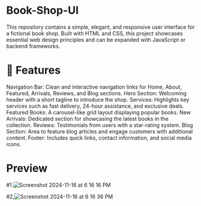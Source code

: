 # Book-Shop-UI
This repository contains a simple, elegant, and responsive user interface for a fictional book shop. Built with HTML and CSS, this project showcases essential web design principles and can be expanded with JavaScript or backend frameworks.
# 🌟 Features
Navigation Bar: Clean and interactive navigation links for Home, About, Featured, Arrivals, Reviews, and Blog sections.
Hero Section: Welcoming header with a short tagline to introduce the shop.
Services: Highlights key services such as fast delivery, 24-hour assistance, and exclusive deals.
Featured Books: A carousel-like grid layout displaying popular books.
New Arrivals: Dedicated section for showcasing the latest books in the collection.
Reviews: Testimonials from users with a star-rating system.
Blog Section: Area to feature blog articles and engage customers with additional content.
Footer: Includes quick links, contact information, and social media icons.

# Preview
#1.![Screenshot 2024-11-16 at 6 16 16 PM](https://github.com/user-attachments/assets/21ee0295-f062-46ba-bd78-f0886ca97481)

#2,![Screenshot 2024-11-16 at 6 16 36 PM](https://github.com/user-attachments/assets/fd25149f-f240-48ec-a842-b0f45194fe56)
